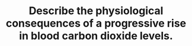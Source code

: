 ---
title: "Describe the physiological consequences of a progressive rise in blood carbon dioxide levels."
entityType: SAQ
exam: PEX
college: CICM
year: 2012
sitting: B
question: 21
passRate: 23
lo:
EC_expectedDomains:
- "Candidates were expected to present a mechanistic description the neuro-cellular events following a rise in PaCO2 such as changes in H+ in CSF, stimulation of central and peripheral chemoreceptors and neural pathways that lead to stimulation of respiratory centre."
- "A systematic approach to the question with in-depth details of direction and magnitude of physiologic changes were required."
- "Most candidates presented graphs of cerebral blood flow and tidal volume changes with increasing PaCO2."
EC_extraCredit:
EC_errorsCommon:
- "Common omissions included other important points, such as the cardiovascular and respiratory effects of rising CO2 and the rightward shift of oxygen haemoglobin curve."
---